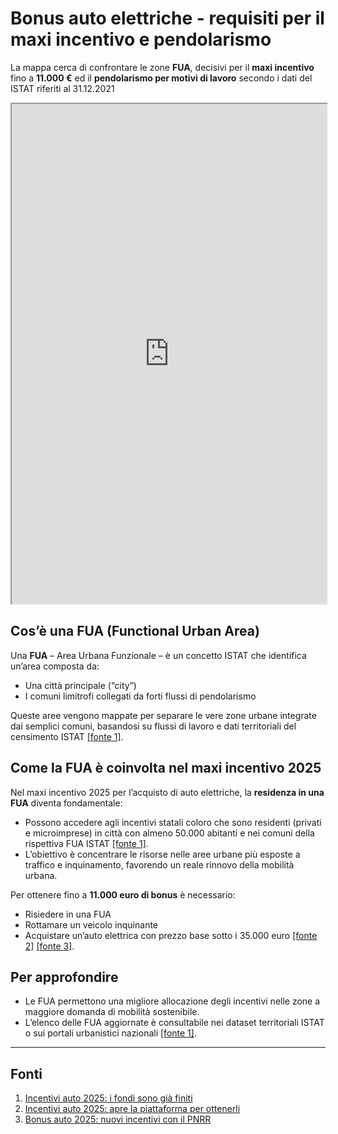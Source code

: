 # Bonus auto elettriche - requisiti per il maxi incentivo e pendolarismo  

La mappa cerca di confrontare le zone **FUA**, decisivi per il **maxi incentivo** fino a **11.000 €**  ed il **pendolarismo per motivi di lavoro** secondo i dati del ISTAT riferiti al 31.12.2021

<iframe src="https://gjrichter.github.io/pages/DataVizi/FUA/index_pendolari_2021_arcs_saldo_sum_FUA.html" width="100%" height="800px">
</iframe>









## Cos’è una FUA (Functional Urban Area)

Una **FUA** – Area Urbana Funzionale – è un concetto ISTAT che identifica un’area composta da:
- Una città principale (“city”)
- I comuni limitrofi collegati da forti flussi di pendolarismo

Queste aree vengono mappate per separare le vere zone urbane integrate dai semplici comuni, basandosi su flussi di lavoro e dati territoriali del censimento ISTAT [[fonte 1]](#fonti).

## Come la FUA è coinvolta nel maxi incentivo 2025

Nel maxi incentivo 2025 per l’acquisto di auto elettriche, la **residenza in una FUA** diventa fondamentale:
- Possono accedere agli incentivi statali coloro che sono residenti (privati e microimprese) in città con almeno 50.000 abitanti e nei comuni della rispettiva FUA ISTAT [[fonte 1]](#fonti).
- L’obiettivo è concentrare le risorse nelle aree urbane più esposte a traffico e inquinamento, favorendo un reale rinnovo della mobilità urbana.

Per ottenere fino a **11.000 euro di bonus** è necessario:
- Risiedere in una FUA
- Rottamare un veicolo inquinante
- Acquistare un’auto elettrica con prezzo base sotto i 35.000 euro [[fonte 2]](#fonti) [[fonte 3]](#fonti).

## Per approfondire

- Le FUA permettono una migliore allocazione degli incentivi nelle zone a maggiore domanda di mobilità sostenibile.
- L’elenco delle FUA aggiornate è consultabile nei dataset territoriali ISTAT o sui portali urbanistici nazionali [[fonte 1]](#fonti).

---

## Fonti

1. [Incentivi auto 2025: i fondi sono già finiti](https://www.rattiauto.it/it-it/blog/automotive/bonus-auto-rottamazione)
2. [Incentivi auto 2025: apre la piattaforma per ottenerli](https://www.alvolante.it/news/incentivi-auto-2025-apre-piattaforma-per-ottenerli-da-22-ottobre-408519)
3. [Bonus auto 2025: nuovi incentivi con il PNRR](https://www.enel.it/it-it/blog/guide/bonus-auto-2025)